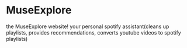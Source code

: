 # MuseExplore
the MuseExplore website! 
your personal spotify assistant(cleans up playlists, provides recommendations, converts youtube videos to spotify playlists)

